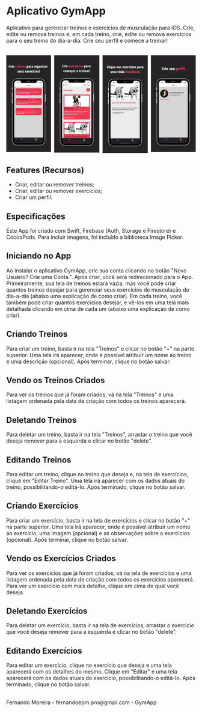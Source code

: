 # Aplicativo GymApp

Aplicativo para gerenciar treinos e exercícios de musculação para iOS. Crie, edite ou remova treinos e, em cada treino, crie, edite ou remova exercícios para o seu treino do dia-a-dia. Crie seu perfil e comece a treinar!

<br />
<img src="assets/screenshots.png" alt="GymApp Screenshots" />
<br />

## Features (Recursos)

- Criar, editar ou remover treinos;
- Criar, editar ou remover exercícios;
- Criar um perfil.

## Especificações

Este App foi criado com Swift, Firebase (Auth, Storage e Firestore) e CocoaPods. Para incluir imagens, foi incluído a biblioteca Image Picker.  


## Iniciando no App

Ao instalar o aplicativo GymApp, crie sua conta clicando no botão "Novo Usuário? Crie uma Conta.". Após criar, você será redirecionado para o App. 
    Primeiramente, sua tela de treinos estará vazia, mas você pode criar quantos treinos desejar para gerenciar seus exercícios de musculação do dia-a-dia (abaixo uma explicação de como criar).
        Em cada treino, você também pode criar quantos exercícios desejar, e vê-los em uma tela mais detalhada clicando em cima de cada um (abaixo uma explicação de como criar).


## Criando Treinos

Para criar um treino, basta ir na tela "Treinos" e clicar no botão "+" na parte superior. Uma tela irá aparecer, onde é possível atribuir um nome ao treino e uma descrição (opcional). Após terminar, clique no botão salvar.


## Vendo os Treinos Criados
Para ver os treinos que já foram criados, vá na tela "Treinos" e uma listagem ordenada pela data de criação com todos os treinos aparecerá.


## Deletando Treinos

Para deletar um treino, basta ir na tela "Treinos", arrastar o treino que você deseja remover para a esquerda e clicar no botão "delete".


## Editando Treinos

Para editar um treino, clique no treino que deseja e, na tela de exercícios, clique em "Editar Treino". Uma tela irá aparecer com os dados atuais do treino, possibilitando-o editá-lo. Após terminado, clique no botão salvar.


## Criando Exercícios

Para criar um exercício, basta ir na tela de exercícios e clicar no botão "+" na parte superior. Uma tela irá aparecer, onde é possível atribuir um nome ao exercício, uma imagem (opcional) e as observações sobre o exercícios (opcional). Após terminar, clique no botão salvar.


## Vendo os Exercícios Criados

Para ver os exercícios que já foram criados, vá na tela de exercícios e uma listagem ordenada pela data de criação com todos os exercícios aparecerá. Para ver um exercício com mais detalhe, clique em cima de qual você deseja.


## Deletando Exercícios

Para deletar um exercício, basta ir na tela de exercícios, arrastar o exercício que você deseja remover para a esquerda e clicar no botão "delete".


## Editando Exercícios

Para editar um exercício, clique no exercício que deseja e uma tela aparecerá com os detalhes do mesmo. Clique em "Editar" e uma tela aparecerá com os dados atuais do exercício, possibilitando-o editá-lo. Após terminado, clique no botão salvar.

<br />
Fernando Moreira - fernandoepm.pro@gmail.com - GymApp
